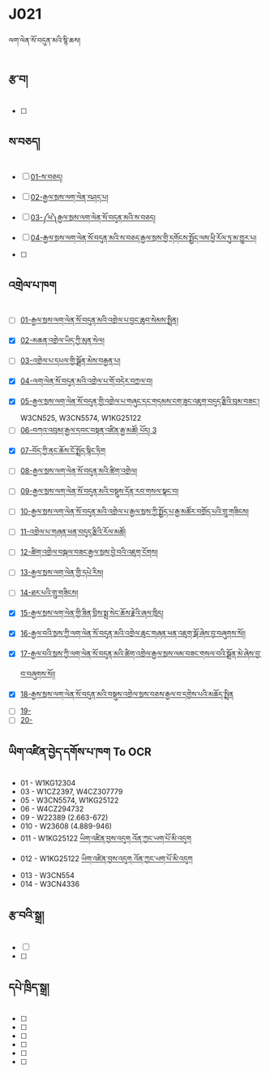 # J021
ལག་ལེན་སོ་བདུན་མའི་སྙི་ཆས།

## རྩ་བ།
- [ ] 

## ས་བཅད།
- [ ] [01-ས་བཅད།](https://www.tbrc.org/?locale=bo#library_work_ViewInWIndow-W8LS17742%7CI8LS17760%7C1%7C1%7C1%7C54)
- [ ] [02-རྒྱལ་སྲས་ལག་ལེན་བཤད་པ།](https://www.tbrc.org/?locale=bo#!rid=O00EGS109585%7CO00EGS1095854CZ24972$W20548)
- [ ] [03-༼ཕ༽རྒྱལ་སྲས་ལག་ལེན་སོ་བདུན་མའི་ས་བཅད།](https://www.tbrc.org/?locale=bo#!rid=O10206%7CO102064CZ213151$W10206)
- [ ] [04-རྒྱལ་སྲས་ལག་ལེན་སོ་བདུན་མའི་ས་བཅད་རྒྱལ་སྲས་གྱི་དགོངས་སྤྱོད་ལས་ཕྱི་རོལ་ཏུ་མ་གྱུར་པ།](https://www.tbrc.org/?locale=bo#library_work_ViewByOutline-O1PD846041PD84687%7CW23608)
- [ ] 

## འགྲེལ་པ་ཁག
- [ ] [01-རྒྱལ་སྲས་ལག་ལེན་སོ་བདུན་མའི་འགྲེལ་པ་བྱང་ཆུབ་སེམས་སྤྲིན།](https://www.tbrc.org/?locale=bo#!rid=W1KG12304)
- [x] [02-མཆན་འགྲེལ་ཡིད་ཀྱི་མུན་སེལ།](https://www.tbrc.org/?locale=bo#library_work_ViewInWIndow-W29664%7C5551%7C1%7C1%7C1%7C75)
- [ ] [03-འགྲེལ་པ་དཔལ་གྱི་སྒྲོན་མེས་བརྒྱན་པ།](https://www.tbrc.org/?locale=bo#!rid=W1CZ2397)
- [x] [04-ལག་ལེན་སོ་བདུན་མའི་འགྲེལ་པ་གོ་བདེར་བཀྲལ་བ།](https://www.tbrc.org/?locale=bo#!rid=W4CZ295073)
- [x] [05-རྒྱལ་སྲས་ལག་ལེན་སོ་བདུན་གྱི་འགྲེལ་པ་གཞུང་དང་གདམས་ངག་ཟུང་འཇུག་བདུད་རྩིའི་བུམ་བཟང་།](https://www.tbrc.org/?locale=bo#!rid=W1AC260) W3CN525, W3CN5574, W1KG25122
- [ ] [06-བཀའ་འབུམ།་རྒྱལ་དབང་བསྟན་འཛིན་རྒྱ་མཚོ། པོད། 3](https://www.tbrc.org/?locale=bo#library_work_ViewInWIndow-W1KG26102%7CI1KG26322%7C3%7C1%7C1%7C288)
- [x] [07-བོད་ཀྱི་ནང་ཆོས་ངོ་སྤྲོད་སྙིང་ཏིག](http://tibetanebooks.com/shungdrel/introduction-of-tibetan-buddhism)
- [ ] [08-རྒྱལ་སྲས་ལག་ལེན་སོ་བདུན་མའི་ཚིག་འགྲེལ།](https://www.tbrc.org/?locale=bo#!rid=O3JT3512%7CO3JT35124CZ78226$W29513)
- [ ] [09-རྒྱལ་སྲས་ལག་ལེན་སོ་བདུན་མའི་བསྡུས་དོན་རབ་གསལ་སྣང་བ།](https://www.tbrc.org/?locale=bo#!rid=O1PD86478%7CO1PD864781PD87123$W22389)
- [ ] [10-རྒྱལ་སྲས་ལག་ལེན་སོ་བདུན་མའི་འགྲེལ་པ་རྒྱལ་སྲས་ཀྱི་སྤྱོད་པ་རྒྱ་མཚོར་བགྲོད་པའི་གྲུ་གཟིངས།](https://www.tbrc.org/?locale=bo#!rid=O1PD84604%7CO1PD846041PD84686$W23608)
- [ ] [11-འགྲེལ་པ་གཞན་ཕན་བདུད་རྩིའི་རོལ་མཚོ།](https://www.tbrc.org/?locale=bo#!rid=W1KG25122)
- [ ] [12-ཚིག་འགྲེལ་བསྐལ་བཟང་རྒྱལ་སྲས་བྱེ་བའི་འཇུག་ངོགས།](https://www.tbrc.org/?locale=bo#!rid=W1KG25122)
- [ ] [13-རྒྱལ་སྲས་ལག་ལེན་གྱི་དཔེ་རིས།](https://www.tbrc.org/?locale=bo#!rid=W3CN554)
- [ ] [14-ཐར་པའི་གྲུ་གཟིངས།](https://www.tbrc.org/?locale=bo#!rid=W3CN4336)
- [x] [15-རྒྱལ་སྲས་ལག་ལེན་གྱི་ཟིན་བྲིས་སྨྲ་སེང་ཆོས་རྗེའི་ཞལ་ཁྲིད།](https://www.tbrc.org/?locale=bo#!rid=W2PD19374)
- [x] [16-རྒྱལ་བའི་སྲས་ཀྱི་ལག་ལེན་སོ་བདུན་མའི་འགྲེལ་ཆུང་གཞན་ཕན་འཇུག་སྒོ་ཞེས་བྱ་བཞུགས་སོ།།](https://dharmacloud.tsadra.org/product/%e0%bd%a2%e0%be%92%e0%be%b1%e0%bd%a3%e0%bc%8b%e0%bd%96%e0%bd%a0%e0%bd%b2%e0%bc%8b%e0%bd%a6%e0%be%b2%e0%bd%a6%e0%bc%8b%e0%bd%80%e0%be%b1%e0%bd%b2%e0%bc%8b%e0%bd%a3%e0%bd%82%e0%bc%8b%e0%bd%a3%e0%bd%ba/)
- [x] [17-རྒྱལ་བའི་སྲས་ཀྱི་ལག་ལེན་སོ་བདུན་མའི་ཚིག་འགྲེལ་རྒྱལ་སྲས་ལམ་བཟང་གསལ་བའི་སྒྲོན་མེ་ཞེས་བྱ་བ་བཞུགས་སོ།།](https://github.com/OpenPecha/P000625/blob/master/P000625.opf/base/v003.txt)
- [x] [18-རྒྱས་སྲས་ལག་ལེན་སོ་བདུན་མའི་བསྡུས་འགྲེལ་སྲས་བཅས་རྒྱལ་བ་དགྱེས་པའི་མཆོད་སྤྲིན](https://bo.wikipedia.org/wiki/%E0%BD%A2%E0%BE%92%E0%BE%B1%E0%BD%A6%E0%BC%8B%E0%BD%A6%E0%BE%B2%E0%BD%A6%E0%BC%8B%E0%BD%A3%E0%BD%82%E0%BC%8B%E0%BD%A3%E0%BD%BA%E0%BD%93%E0%BC%8B%E0%BD%A6%E0%BD%BC%E0%BC%8B%E0%BD%96%E0%BD%91%E0%BD%B4%E0%BD%93%E0%BC%8B%E0%BD%98%E0%BD%A0%E0%BD%B2%E0%BC%8B%E0%BD%96%E0%BD%A6%E0%BE%A1%E0%BD%B4%E0%BD%A6%E0%BC%8B%E0%BD%A0%E0%BD%82%E0%BE%B2%E0%BD%BA%E0%BD%A3%E0%BC%8B%E0%BD%A6%E0%BE%B2%E0%BD%A6%E0%BC%8B%E0%BD%96%E0%BD%85%E0%BD%A6%E0%BC%8B_%E0%BD%A2%E0%BE%92%E0%BE%B1%E0%BD%A3%E0%BC%8B%E0%BD%96%E0%BC%8B%E0%BD%91%E0%BD%82%E0%BE%B1%E0%BD%BA%E0%BD%A6%E0%BC%8B%E0%BD%94%E0%BD%A0%E0%BD%B2%E0%BC%8B%E0%BD%98%E0%BD%86%E0%BD%BC%E0%BD%91%E0%BC%8B%E0%BD%A6%E0%BE%A4%E0%BE%B2%E0%BD%B2%E0%BD%93%E0%BC%8D)
- [ ] [19-]()
- [ ] [20-]()

## ཡིག་འཛིན་བྱེད་དགོས་པ་ཁག To OCR
- 01 - W1KG12304
- 03 - W1CZ2397, W4CZ307779
- 05 - W3CN5574, W1KG25122
- 06 - W4CZ294732
- 09 - W22389 (2.663-672)
- 010 - W23608 (4.889-946)
- 011 - W1KG25122 [ཡིག་འཛིན་བྱས་འདུག འོན་ཀྱང་ཡག་པོ་མི་འདུག](https://raw.githubusercontent.com/OpenPecha/P009263/master/P009263.opf/base/v001.txt)
- 012 - W1KG25122 [ཡིག་འཛིན་བྱས་འདུག འོན་ཀྱང་ཡག་པོ་མི་འདུག](https://raw.githubusercontent.com/OpenPecha/P009263/master/P009263.opf/base/v001.txt)
- 013 - W3CN554
- 014 - W3CN4336


## རྩ་བའི་སྒྲ།
- [ ] []()
- [ ] 

## དཔེ་ཁྲིད་སྒྲ།
- [ ] 
- [ ] 
- [ ] 
- [ ] 
- [ ] 
- [ ]
